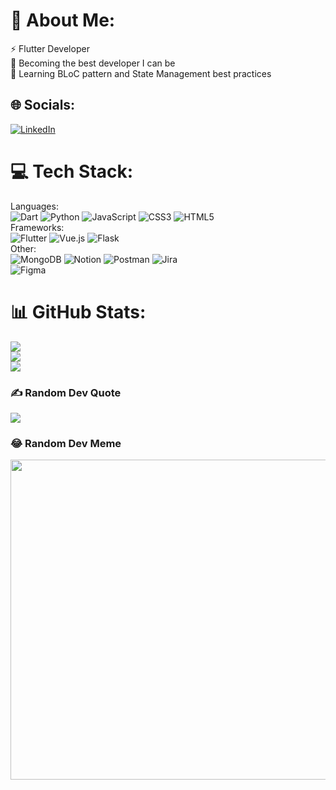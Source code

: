 # 💫 About Me:
⚡ Flutter Developer<br>🔭 Becoming the best developer I can be<br>🌱 Learning BLoC pattern and State Management best practices<br>


## 🌐 Socials:
[![LinkedIn](https://img.shields.io/badge/LinkedIn-%230077B5.svg?logo=linkedin&logoColor=white)](https://linkedin.com/in/calvimarcos) 

# 💻 Tech Stack:
Languages:
<br>
![Dart](https://img.shields.io/badge/-Dart-%2335495e?style=for-the-badge&logo=data%3Aimage%2Fpng%3Bbase64%2CiVBORw0KGgoAAAANSUhEUgAAAC0AAAAtCAYAAAA6GuKaAAAABGdBTUEAALGPC%2FxhBQAAACBjSFJNAAB6JgAAgIQAAPoAAACA6AAAdTAAAOpgAAA6mAAAF3CculE8AAAABmJLR0QA%2FwD%2FAP%2BgvaeTAAAAB3RJTUUH5goFERU340sw8AAABWtJREFUWMPNmUuMFEUYx3%2FV0z27s8sCK5mBA8pjVSKIRhJB8GKiBxOF%2BFqCETXBx8k3xghGDSYeNPFiYojPoGCMclBi4gOj4UBIJAIGshhNSEgUWHbZBVfcme3u6vJQ3TM9s9M929O9hkomM%2Bmp%2BupX%2F%2F5X1VfdgqzL0e8AOoH7gdeAIvAN8DIwAMB1t6fqQmQMC7AYeB7YCPSEavwMPA4cTQueDbQG7gDuAl4ClkfU%2FAV4DPg1DXg66Jq6VwIvAA8AXS1aHQIeTQPePnTNu%2FcAW4FlCVof9sGPtAOeHLqm7lXAi8AGWqvbrBzxwQ8nBTfaAC4ADwJ7gE1tAgPcALwNlJI2nJrSx74F2wDLWwJsAdb78GmLDWID8CUwZbXN2H%2F37YWCgvNGFzNlP0psAZZkAOtLpvIIdQez5B7KhjflZrH%2FbjsAo0YHq8uv4xhP4IqO1KAq1HNOgcmfuHM3Y8zah3LPIYRi4%2Fw2obcd0N%2BS9Vxb%2BYgOujlWADe7%2FahKUOqdoKd7AKV2IsSnwDBAFHzziRgAw2IEW1F0s2gClpchr3RHhtKt035QUK50oNQKhHgL%2BAK4EYBdfyWA1iWP3o6vryqy0IZlZbAUKEHtXqcsZRtcN%2BC5BfgYuDkKfDJ0TeV16KWNqouEmh5wKaE8Eb5yDfAesKYZeJTSC9G73Iy6q0pkDy4EKAXjFf1dK0uB95uB10NrlS1gM3rxb%2BhgmsABKjbYbuPVAHx1GLwGXbPFncDD0cpME7iUUK40%2BycAvykAb7THAnRq2RMXP3Nw4c%2BZ8Qp4TfeYZcAHAXgupLIFvALcXVddAUUJRZe6ZT0MPtvTS%2BGICdK%2F1k4CqTwodILZdKMuAauA47mQLdaij0f1u14U9HSAKwWWCYXIjXcusCKwx%2BVoW8xMrE5WVglbRMamIUUDbYunCXahdkqWHrcdsO3YKgb65LGpbeAswYXQE3G8ElvNQJ8%2BelNDZwUOeneUMhbaygQ4S3Db0ZtNDPQuwJ5atP8BPHpbD4oygO3orCqjlC0DcIBKpEWUAfyN9vWOSwrccSMtEqzTo%2Bjc%2BZNLArxqkXJTixi8uib4PYrO7nZeEuDgHw4mW0QrXQMf8cF31UXLYgjtgEdkfrUsrwZ%2Bzgd%2FF33AVLhB3JT0ScBjVpH61LQGPgw8A9yKx3MmYr%2BFoVDoACoFfFLFJ5xJFmn53GPdI4KxUZaKTu%2F7YenOH5QOFzwXNwwu2klD0eBKwMk8DBTAacgOlYKuTpg7B4yqvqda9rbhxEEEmBI%2BBB6yleKC5zIoHQalwz%2BeRLY7gDhw5ccq9kJPtx6Ajn3KbBXXvzGugh0C1lpC9JZyFsWcxdXK47x0OSMdzkqHi8pDJRlAo1WgBo6CvKWVbog1JVn6TxwE%2FdzvTeDZSf0CZc9jxHM5LW3OSZfxJAOIUnzOLJhdPfn9C%2FwO7J3yvfTBS8A7wH11%2FYUG4CnFuPIYlnoAI55LJXzuExFaNYL%2FMQPmlMbImwPAT8CP6Pc1oy3t0VCGgKf8Xu9t7N4DhBB0ixwzjBxXmHkuKo8h6XBGOoxKF1t5VFeJOvW1j4WAmYsknQX51dlT5hvAb8AYUH0wmWja%2B2oDzEM%2FEO%2BPveMhcV2lGPNkdQI3rkA5IbjMMFlgdjDPtCYKhuj3PL7e3gclsaouduK1Kgl44wCCzsIr0JB06BI5Fph5ijmLvBAoOA7cBpzZ3bdyUryk9mB338oAfBB40mdaH9cmgA10tYQgWIEcpcj5Sit8i8F%2BP37TkuydSwjcL2fRHv88aYzwAAwhCKaqABf4gZicoS3oCPDPSJGchHx6EjjY0Ec20A1Bh9D5ePC%2BTsV8WpVDwOm4Cv8BdKqgiLAHw3UAAAAldEVYdGRhdGU6Y3JlYXRlADIwMjItMTAtMDVUMTc6MjE6NTUrMDA6MDBw%2BF0wAAAAJXRFWHRkYXRlOm1vZGlmeQAyMDIyLTEwLTA1VDE3OjIxOjU1KzAwOjAwAaXljAAAABl0RVh0U29mdHdhcmUAQWRvYmUgSW1hZ2VSZWFkeXHJZTwAAAAASUVORK5CYII%3D) 
![Python](https://img.shields.io/badge/python-3670A0?style=for-the-badge&logo=python&logoColor=ffdd54) 
![JavaScript](https://img.shields.io/badge/javascript-%23323330.svg?style=for-the-badge&logo=javascript&logoColor=%23F7DF1E) 
![CSS3](https://img.shields.io/badge/css3-%231572B6.svg?style=for-the-badge&logo=css3&logoColor=white) 
![HTML5](https://img.shields.io/badge/html5-%23E34F26.svg?style=for-the-badge&logo=html5&logoColor=white) 
<br>
Frameworks:
<br>
![Flutter](https://img.shields.io/badge/Flutter-%2302569B.svg?style=for-the-badge&logo=Flutter&logoColor=white) 
![Vue.js](https://img.shields.io/badge/vuejs-%2335495e.svg?style=for-the-badge&logo=vuedotjs&logoColor=%234FC08D) 
![Flask](https://img.shields.io/badge/flask-%23000.svg?style=for-the-badge&logo=flask&logoColor=white)
<br>
Other:
<br>
![MongoDB](https://img.shields.io/badge/MongoDB-%234ea94b.svg?style=for-the-badge&logo=mongodb&logoColor=white) 
![Notion](https://img.shields.io/badge/Notion-%23000000.svg?style=for-the-badge&logo=notion&logoColor=white) 
![Postman](https://img.shields.io/badge/Postman-FF6C37?style=for-the-badge&logo=postman&logoColor=white) 
![Jira](https://img.shields.io/badge/jira-%230A0FFF.svg?style=for-the-badge&logo=jira&logoColor=white) 	
![Figma](https://img.shields.io/badge/figma-%23F24E1E.svg?style=for-the-badge&logo=figma&logoColor=white) 


# 📊 GitHub Stats:
![](https://github-readme-stats.vercel.app/api?username=calvi7&theme=blueberry&hide_border=false&include_all_commits=false&count_private=false)<br/>
![](https://github-readme-streak-stats.herokuapp.com/?user=calvi7&theme=blueberry&hide_border=false)<br/>
![](https://github-readme-stats.vercel.app/api/top-langs/?username=calvi7&theme=blueberry&hide_border=false&include_all_commits=false&count_private=false&layout=compact)

### ✍️ Random Dev Quote
![](https://quotes-github-readme.vercel.app/api?type=horizontal&theme=radical)

### 😂 Random Dev Meme
<img src="https://random-memer.herokuapp.com/" width="512px"/>

